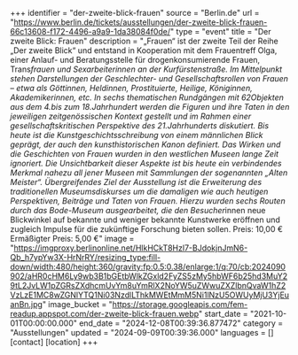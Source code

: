 +++
identifier = "der-zweite-blick-frauen"
source = "Berlin.de"
url = "https://www.berlin.de/tickets/ausstellungen/der-zweite-blick-frauen-66c13608-f172-4496-a9a9-1da38084f0de/"
type = "event"
title = "Der zweite Blick: Frauen"
description = "„Frauen“ ist der zweite Teil der Reihe „Der zweite Blick“ und entstand in Kooperation mit dem Frauentreff Olga, einer Anlauf- und Beratungsstelle für drogenkonsumierende Frauen, Trans*frauen und Sexarbeiterinnen an der Kurfürstenstraße.
Im Mittelpunkt stehen Darstellungen der Geschlechter- und Gesellschaftsrollen von Frauen – etwa als Göttinnen, Heldinnen, Prostituierte, Heilige, Königinnen, Akademikerinnen, etc. In sechs thematischen Rundgängen mit 62Objekten aus dem 4.bis zum 18.Jahrhundert werden die Figuren und ihre Taten in den jeweiligen zeitgenössischen Kontext gestellt und im Rahmen einer gesellschaftskritischen Perspektive des 21.Jahrhunderts diskutiert.
Bis heute ist die Kunstgeschichtsschreibung von einem männlichen Blick geprägt, der auch den kunsthistorischen Kanon definiert. Das Wirken und die Geschichten von Frauen wurden in den westlichen Museen lange Zeit ignoriert. Die Unsichtbarkeit dieser Aspekte ist bis heute ein verbindendes Merkmal nahezu all jener Museen mit Sammlungen der sogenannten „Alten Meister“.
Übergreifendes Ziel der Ausstellung ist die Erweiterung des  traditionellen Museumsdiskurses um die damaligen wie auch heutigen  Perspektiven, Beiträge und Taten von Frauen. Hierzu wurden sechs  Routen durch das Bode-Museum ausgearbeitet, die den Besucher*innen neue  Blickwinkel auf bekannte und weniger bekannte Kunstwerke eröffnen und  zugleich Impulse für die zukünftige Forschung bieten sollen.
Preis: 10,00 €
Ermäßigter Preis: 5,00 €"
image = "https://imgproxy.berlinonline.net/HlkHCkT8Hzl7-BJdokjnJmN6-Qb_h7ypYw3X-HrNrRY/resizing_type:fill-down/width:480/height:360/gravity:fp:0.5:0.38/enlarge:1/q:70/cb:2024090902/aHR0cHM6Ly9wb3B1bGEtbWlkZGxld2FyZS5zMy5hbWF6b25hd3MuY29tL2JvLW1pZGRsZXdhcmUvYm8uYmRlX2NoYW5uZWwuZXZlbnQvaW1hZ2VzLzE1MC8wZGNlYTQ1Ni03NzdlLThkMWEtMmM5Ni1lNzU5OWUyMjU3YjEuanBn.jpg"
image_bucket = "https://storage.googleapis.com/fem-readup.appspot.com/der-zweite-blick-frauen.webp"
start_date = "2021-10-01T00:00:00.000"
end_date = "2024-12-08T00:39:36.877472"
category = "Ausstellungen"
updated = "2024-09-09T00:39:36.000"
languages = []
[contact]
[location]
+++